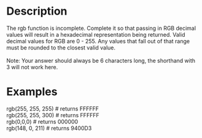 # Description
The rgb function is incomplete. Complete it so that passing in RGB decimal values will result in a hexadecimal representation being returned. Valid decimal values for RGB are 0 - 255. Any values that fall out of that range must be rounded to the closest valid value.
<br><br>
Note: Your answer should always be 6 characters long, the shorthand with 3 will not work here.

# Examples
rgb(255, 255, 255) # returns FFFFFF
<br>
rgb(255, 255, 300) # returns FFFFFF
<br>
rgb(0,0,0) # returns 000000
<br>
rgb(148, 0, 211) # returns 9400D3
